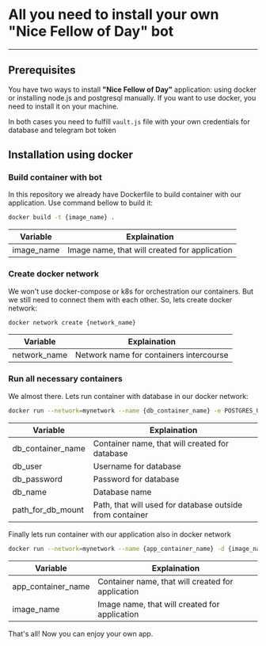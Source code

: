 # All you need to install your own "Nice Fellow of Day" bot
---

## Prerequisites
You have two ways to install **"Nice Fellow of Day"** application: using docker or installing node.js and postgresql manually. If you want to use docker, you need to install it on your machine.

In both cases you need to fulfill `vault.js` file with your own credentials for database and telegram bot token

## Installation using docker

### Build container with bot
In this repository we already have Dockerfile to build container with our application. Use command bellow to build it:
```sh
docker build -t {image_name} .
```
| Variable | Explaination |
| ------ | ------ |
| image_name | Image name, that will created for application |


### Create docker network
We won't use docker-compose or k8s for orchestration our containers. But we still need to connect them with each other. So, lets create docker network:
```sh
docker network create {network_name}
```
| Variable | Explaination |
| ------ | ------ |
| network_name | Network name for containers intercourse |


### Run all necessary containers
We almost there. Lets run container with database in our docker network:
```sh
docker run --network=mynetwork --name {db_container_name} -e POSTGRES_USER={db_user} -e POSTGRES_PASSWORD={db_password} -e POSTGRES_DB={db_name} -d -v $HOME/{path_for_db_mount}:/var/lib/postgresql/data postgres:13.3
```
| Variable | Explaination |
| ------ | ------ |
| db_container_name | Container name, that will created for database |
| db_user | Username for database |
| db_password | Password for database |
| db_name | Database name |
| path_for_db_mount | Path, that will used for database outside from container |


Finally lets run container with our application also in docker network
```sh
docker run --network=mynetwork --name {app_container_name} -d {image_name}
```
| Variable | Explaination |
| ------ | ------ |
| app_container_name | Container name, that will created for application |
| image_name | Image name, that will created for application |


That's all! Now you can enjoy your own app.
